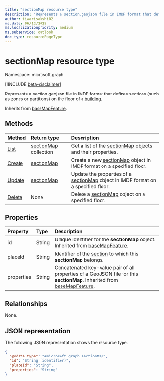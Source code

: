 ```yaml
---
title: "sectionMap resource type"
description: "Represents a section.geojson file in IMDF format that defines sections (such as zones or partitions) on the floor of a building."
author: tiwarisakshi02
ms.date: 06/12/2025
ms.localizationpriority: medium
ms.subservice: outlook
doc_type: resourcePageType
---
```


# sectionMap resource type

Namespace: microsoft.graph

[!INCLUDE [beta-disclaimer](../../includes/beta-disclaimer.md)]

Represents a section.geojson file in IMDF format that defines sections (such as zones or partitions) on the floor of a [building](../resources/building.md).

Inherits from [baseMapFeature](../resources/basemapfeature.md).

## Methods
|Method|Return type|Description|
|:---|:---|:---|
|[List](../api/levelmap-list-sections.md)|[sectionMap](./sectionmap.md) collection|Get a list of the [sectionMap](../resources/sectionmap.md) objects and their properties.|
|[Create](../api/sectionmap-update.md)|[sectionMap](../resources/sectionmap.md)|Create a new [sectionMap](../resources/sectionmap.md) object in IMDF format on a specified floor.|
|[Update](../api/sectionmap-update.md)|[sectionMap](../resources/sectionmap.md)|Update the properties of a [sectionMap](../resources/sectionmap.md) object in IMDF format on a specified floor.|
|[Delete](../api/sectionmap-delete.md)|None|Delete a [sectionMap](../resources/sectionmap.md) object on a specified floor.|

## Properties
|Property|Type|Description|
|:---|:---|:---|
|id|String|Unique identifier for the **sectionMap** object. Inherited from [baseMapFeature](../resources/basemapfeature.md). |
|placeId|String|Identifier of the [section](./section.md) to which this **sectionMap** belongs.|
|properties|String|Concatenated key-value pair of all properties of a GeoJSON file for this **sectionMap**. Inherited from [baseMapFeature](../resources/basemapfeature.md).|

## Relationships
None.

## JSON representation
The following JSON representation shows the resource type.
<!-- {
  "blockType": "resource",
  "keyProperty": "id",
  "@odata.type": "microsoft.graph.sectionMap",
  "baseType": "microsoft.graph.baseMapFeature",
  "openType": false
}
-->
``` json
{
  "@odata.type": "#microsoft.graph.sectionMap",
  "id": "String (identifier)",
  "placeId": "String",
  "properties": "String"
}
```

